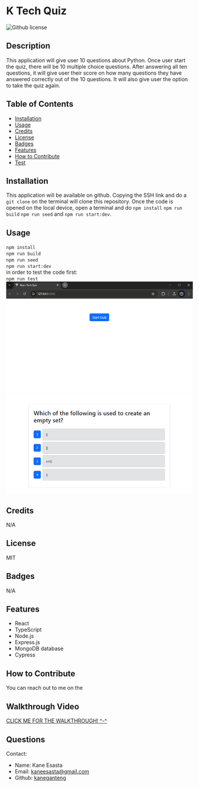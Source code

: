 # K Tech Quiz
  ![Github license](https://img.shields.io/badge/License-MIT-blue.svg)
  ## Description
  This application will give user 10 questions about Python. Once user start the quiz, there will be 10 multiple choice questions. After answering all ten questions, it will give user their score on how many questions they have answered correctly out of the 10 questions. It will also give user the option to take the quiz again.
  ## Table of Contents
  * [Installation](#installation)
  * [Usage](#usage)
  * [Credits](#credits)
  * [License](#license)
  * [Badges](#badges)
  * [Features](#features)
  * [How to Contribute](#howToContribute)
  * [Test](#test)
  ## Installation
  This application will be available on github. Copying the SSH link and do a `git clone` on the terminal will clone this repository. 
  Once the code is opened on the local device, open a terminal and do `npm install` `npm run build` `npm run seed` and `npm run start:dev`.
  ## Usage
  `npm install` <br>
  `npm run build` <br>
  `npm run seed`<br>
  `npm run start:dev`<br>
  in order to test the code first:<br>
  `npm run test` <br> ![Screenshot of the start quiz button](./assets/startquizreactquiz.png)
  ![Screenshot of the sample question](./assets/samplequestiontechquiz.png)
  ## Credits
  N/A
  ## License
  MIT 
  ## Badges
  N/A
  ## Features
  * React
  * TypeScript
  * Node.js
  * Express.js
  * MongoDB database
  * Cypress

  ## How to Contribute
  You can reach out to me on the
  ## Walkthrough Video
  [CLICK ME FOR THE WALKTHROUGH! ^-^](https://drive.google.com/file/d/1JDo0XADG9XsvIS2LLdWVbpPtzIeA7cGh/view?usp=sharing)
  ## Questions
  Contact:
  * Name: Kane Esasta
  * Email: kaneesasta@gmail.com
  * Github: [kaneganteng](https://github.com/kaneganteng)